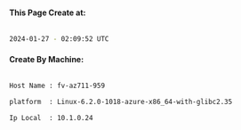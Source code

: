 
   
#### This Page Create at:

```bash

2024-01-27 - 02:09:52 UTC

```

#### Create By Machine:

```bash

Host Name : fv-az711-959

platform  : Linux-6.2.0-1018-azure-x86_64-with-glibc2.35

Ip Local  : 10.1.0.24

```

